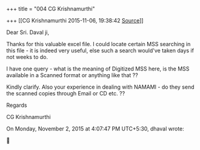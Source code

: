 +++
title = "004 CG Krishnamurthi"

+++
[[CG Krishnamurthi	2015-11-06, 19:38:42 [Source](https://groups.google.com/g/samskrita/c/ZNHbNCsdd7I)]]



Dear Sri. Daval ji,

  

Thanks for this valuable excel file. I could locate certain MSS searching in this file - it is indeed very useful, else such a search would've taken days if not weeks to do.

  

I have one query - what is the meaning of Digitized MSS here, is the MSS available in a Scanned format or anything like that ??

  

Kindly clarify. Also your experience in dealing with NAMAMI - do they send the scanned copies through Email or CD etc. ??

  

  

Regards

CG Krishnamurthi

  

  
On Monday, November 2, 2015 at 4:07:47 PM UTC+5:30, dhaval wrote:



